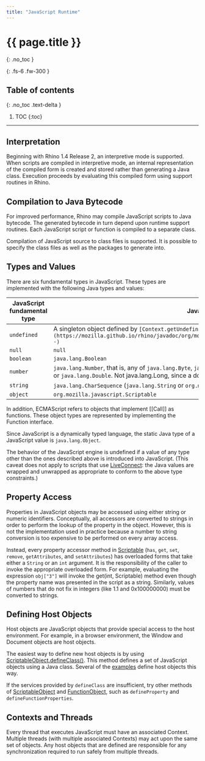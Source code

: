 ```yaml
---
title: "JavaScript Runtime"
---
```


# {{ page.title }}
{: .no_toc }

{: .fs-6 .fw-300 }

## Table of contents
{: .no_toc .text-delta }

1. TOC
{:toc}

---

## Interpretation

Beginning with Rhino 1.4 Release 2, an interpretive mode is supported. When scripts are compiled in interpretive mode, an internal representation of the compiled form is created and stored rather than generating a Java class. Execution proceeds by evaluating this compiled form using support routines in Rhino.

## Compilation to Java Bytecode

For improved performance, Rhino may compile JavaScript scripts to Java bytecode. The generated bytecode in turn depend upon runtime support routines. Each JavaScript script or function is compiled to a separate class.

Compilation of JavaScript source to class files is supported. It is possible to specify the class files as well as the packages to generate into.

## Types and Values

There are six fundamental types in JavaScript. These types are implemented with the following Java types and values:

|  JavaScript fundamental type  |  Java type  |
|  ---  |  ---  |
|  `undefined`  |  A singleton object defined by `[Context.getUndefinedType()](https://mozilla.github.io/rhino/javadoc/org/mozilla/javascript/Context.html#getUndefinedValue--)`  |
|  `null`  |  `null`  |
|  `boolean`  |  `java.lang.Boolean`  |
|  `number`  |  `java.lang.Number`, that is, any of `java.lang.Byte`, `java.lang.Short`, `java.lang.Integer`, `java.lang.Float`, or `java.lang.Double`. Not java.lang.Long, since a double representation of a long may lose precision.  |
|  `string`  |  `java.lang.CharSequence` (`java.lang.String` or `org.mozilla.javascript.ConsString`)  |
|  `object`  |  `org.mozilla.javascript.Scriptable`  |

In addition, ECMAScript refers to objects that implement [[Call]] as functions. These object types are represented by implementing the Function interface.

Since JavaScript is a dynamically typed language, the static Java type of a JavaScript value is `java.lang.Object`.

The behavior of the JavaScript engine is undefined if a value of any type other than the ones described above is introduced into JavaScript. (This caveat does not apply to scripts that use [LiveConnect](https://web.archive.org/web/20160805175917/https://developer.mozilla.org/en-US/docs/Archive/Web/LiveConnect): the Java values are wrapped and unwrapped as appropriate to conform to the above type constraints.)

## Property Access

Properties in JavaScript objects may be accessed using either string or numeric identifiers. Conceptually, all accessors are converted to strings in order to perform the lookup of the property in the object. However, this is not the implementation used in practice because a number to string conversion is too expensive to be performed on every array access.

Instead, every property accessor method in [Scriptable](https://mozilla.github.io/rhino/javadoc/org/mozilla/javascript/Scriptable.html) (`has`, `get`, `set`, `remove`, `getAttributes`, and `setAttributes`) has overloaded forms that take either a `String` or an `int` argument. It is the responsibility of the caller to invoke the appropriate overloaded form. For example, evaluating the expression `obj["3"]` will invoke the get(int, Scriptable) method even though the property name was presented in the script as a string. Similarly, values of numbers that do not fix in integers (like 1.1 and 0x100000000) must be converted to strings.

## Defining Host Objects

Host objects are JavaScript objects that provide special access to the host environment. For example, in a browser environment, the Window and Document objects are host objects.

The easiest way to define new host objects is by using [ScriptableObject.defineClass()](https://p-bakker.github.io/rhino/javadoc/org/mozilla/javascript/ScriptableObject.html#defineClass-org.mozilla.javascript.Scriptable-java.lang.Class-boolean-). This method defines a set of JavaScript objects using a Java class. Several of the [examples](examples.md) define host objects this way.

If the services provided by `defineClass` are insufficient, try other methods of [ScriptableObject](https://mozilla.github.io/rhino/javadoc/org/mozilla/javascript/ScriptableObject.html) and [FunctionObject](https://mozilla.github.io/rhino/javadoc/org/mozilla/javascript/FunctionObject.html), such as `defineProperty` and `defineFunctionProperties`.

## Contexts and Threads

Every thread that executes JavaScript must have an associated Context. Multiple threads (with multiple associated Contexts) may act upon the same set of objects. Any host objects that are defined are responsible for any synchronization required to run safely from multiple threads.
